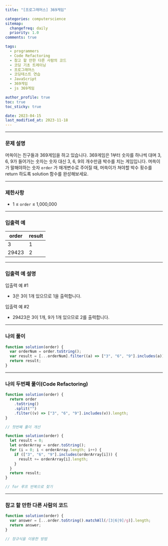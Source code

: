 ```yaml
---
title: "[프로그래머스] 369게임"

categories: computerscience
sitemap:
  changefreq: daily
  priority: 1.0
comments: true

tags:
  - programmers
  - Code Refactoring
  - 참고 할 만한 다른 사람의 코드
  - 코딩 기초 트레이닝
  - 프로그래머스
  - 코딩테스트 연습
  - JavaScript
  - 369게임
  - js 369게임

author_profile: true
toc: true
toc_sticky: true

date: 2023-04-15
last_modified_at: 2023-11-18
---
```


---

### 문제 설명

머쓱이는 친구들과 369게임을 하고 있습니다. 369게임은 1부터 숫자를 하나씩 대며 3, 6, 9가 들어가는 숫자는 숫자 대신 3, 6, 9의 개수만큼 박수를 치는 게임입니다. 머쓱이가 말해야하는 숫자 `order`
가 매개변수로 주어질 때, 머쓱이가 쳐야할 박수 횟수를 return 하도록 solution 함수를 완성해보세요.

---

### 제한사항

- 1 ≤ `order` ≤ 1,000,000

---

### 입출력 예

| order | result |
| ----- | ------ |
| 3     | 1      |
| 29423 | 2      |

---

### 입출력 예 설명

입출력 예 #1

- 3은 3이 1개 있으므로 1을 출력합니다.

입출력 예 #2

- 29423은 3이 1개, 9가 1개 있으므로 2를 출력합니다.

---

### 나의 풀이

```jsx
function solution(order) {
  var orderNum = order.toString();
  var result = [...orderNum].filter((a) => ["3", "6", "9"].includes(a)).length;
  return result;
}
```

---

### 나의 두번째 풀이(Code Refactoring)

```jsx
function solution(order) {
  return order
    .toString()
    .split("")
    .filter((v) => ["3", "6", "9"].includes(v)).length;
}

// 첫번째 풀이 개선

function solution(order) {
  let result = 0;
  let orderArray = order.toString();
  for (i = 0; i < orderArray.length; i++) {
    if (["3", "6", "9"].includes(orderArray[i])) {
      result += orderArray[i].length;
    }
  }
  return result;
}

// for 루프 반복으로 찾기
```

---

### 참고 할 만한 다른 사람의 코드

```jsx
function solution(order) {
  var answer = [...order.toString().matchAll(/[3|6|9]/g)].length;
  return answer;
}

// 정규식을 이용한 방법
```
